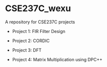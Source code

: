# CSE237C_wexu
A repository for CSE237C projects

- Project 1: FIR Filter Design

- Project 2: CORDIC

- Project 3: DFT

- Project 4: Matrix Multiplication using DPC++